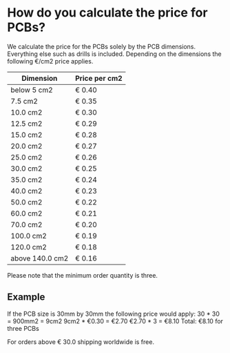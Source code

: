 <!-- --- title: Submitting orders: How do you calculate the price for PCBs? -->
# How do you calculate the price for PCBs?
We calculate the price for the PCBs solely by the PCB dimensions. Everything else such as drills is included.
Depending on the dimensions the following €/cm2 price applies.

| Dimension       | Price per cm2 |
|-----------------|---------------|
| below 5 cm2     | € 0.40        |
| 7.5 cm2         | € 0.35        |
| 10.0 cm2        | € 0.30        |
| 12.5 cm2        | € 0.29        |
| 15.0 cm2        | € 0.28        |
| 20.0 cm2        | € 0.27        |
| 25.0 cm2        | € 0.26        |
| 30.0 cm2        | € 0.25        |
| 35.0 cm2        | € 0.24        |
| 40.0 cm2        | € 0.23        |
| 50.0 cm2        | € 0.22        |
| 60.0 cm2        | € 0.21        |
| 70.0 cm2        | € 0.20        |
| 100.0 cm2       | € 0.19        |
| 120.0 cm2       | € 0.18        |
| above 140.0 cm2 | € 0.16        |

Please note that the minimum order quantity is three.

## Example
If the PCB size is 30mm by 30mm the following price would apply:
30 * 30 = 900mm2 = 9cm2
9cm2 * €0.30 = €2.70
€2.70 * 3 = €8.10
Total: €8.10 for three PCBs

For orders above € 30.0 shipping worldwide is free.